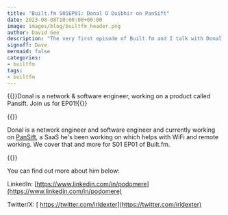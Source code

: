 ```yaml
---
title: "Built.fm S01EP01: Donal O Duibhir on PanSift"
date: 2023-08-08T10:00:00+00:00
image: images/blog/builtfm_header.png
author: David Gee
description: "The very first episode of Built.fm and I talk with Donal O Duibhir on his latest project"
signoff: Dave
mermaid: false
categories: 
- builtfm
tags:
- builtfm
---
```


{{<blogheader>}}Donal is a network & software engineer, working on a product called Pansift. Join us for EP01!{{</blogheader>}}

{{<imgpodcast href="" src="s01ep01.png" alt="S01EP01 with Donal O Duibhir">}}<br/>

Donal is a network engineer and software engineer and currently working on ⁠[PanSift⁠](https://pansift.com/?ref=built.fm), a SaaS he's been working on which helps with WiFi and remote working. We cover that and more for S01 EP01 of Built.fm.

{{<player src="https://podcasters.spotify.com/pod/show/builtfm/embed/episodes/EP01-With-Donal-ODuibhir-e27slfe/a-aa7dnhl">}}

You can find out more about him below:

LinkedIn: [https://www.linkedin.com/in/podomere](https://www.linkedin.com/in/podomere)

Twitter/X: [ https://twitter.com/irldexter](https://twitter.com/irldexter)


